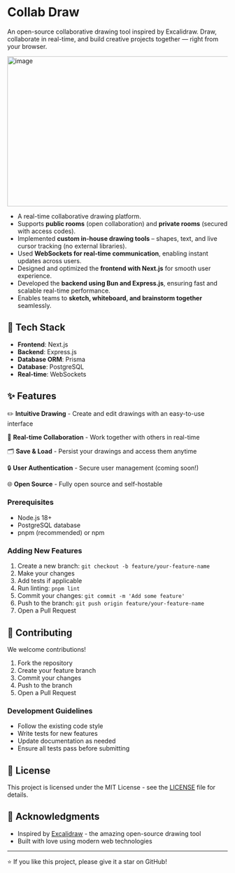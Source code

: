 # Collab Draw

An open-source collaborative drawing tool inspired by Excalidraw. Draw, collaborate in real-time, and build creative projects together — right from your browser.


<img width="1002" height="343" alt="image" src="https://github.com/user-attachments/assets/8b196b36-e436-4fde-a372-8d821d8480a3" />

- A real-time collaborative drawing platform.
- Supports **public rooms** (open collaboration) and **private rooms** (secured with access codes).
- Implemented **custom in-house drawing tools** – shapes, text, and live cursor tracking (no external libraries).
- Used **WebSockets for real-time communication**, enabling instant updates across users.
- Designed and optimized the **frontend with Next.js** for smooth user experience.
- Developed the **backend using Bun and Express.js**, ensuring fast and scalable real-time performance.
- Enables teams to **sketch, whiteboard, and brainstorm together** seamlessly.

## 🚀 Tech Stack

- **Frontend**: Next.js
- **Backend**: Express.js  
- **Database ORM**: Prisma
- **Database**: PostgreSQL
- **Real-time**: WebSockets

## ✨ Features

✏️ **Intuitive Drawing** - Create and edit drawings with an easy-to-use interface

🤝 **Real-time Collaboration** - Work together with others in real-time

🗂️ **Save & Load** - Persist your drawings and access them anytime

🔒 **User Authentication** - Secure user management (coming soon!)

🌐 **Open Source** - Fully open source and self-hostable


### Prerequisites

- Node.js 18+ 
- PostgreSQL database
- pnpm (recommended) or npm

### Adding New Features

1. Create a new branch: `git checkout -b feature/your-feature-name`
2. Make your changes
3. Add tests if applicable
4. Run linting: `pnpm lint`
5. Commit your changes: `git commit -m 'Add some feature'`
6. Push to the branch: `git push origin feature/your-feature-name`
7. Open a Pull Request

## 🤝 Contributing

We welcome contributions! 

1. Fork the repository
2. Create your feature branch
3. Commit your changes
4. Push to the branch
5. Open a Pull Request

### Development Guidelines

- Follow the existing code style
- Write tests for new features
- Update documentation as needed
- Ensure all tests pass before submitting

## 📝 License

This project is licensed under the MIT License - see the [LICENSE](LICENSE) file for details.

## 🙏 Acknowledgments

- Inspired by [Excalidraw](https://excalidraw.com/) - the amazing open-source drawing tool
- Built with love using modern web technologies


---

⭐ If you like this project, please give it a star on GitHub!
